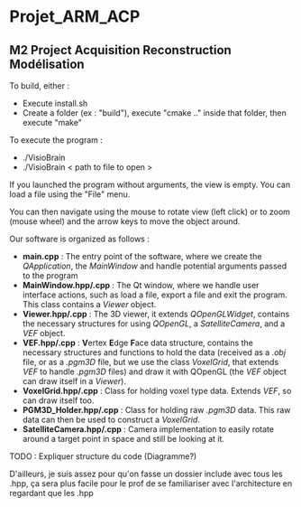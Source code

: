 # Projet_ARM_ACP
## M2 Project Acquisition Reconstruction Modélisation

To build, either : 
- Execute install.sh
- Create a folder (ex : "build"), execute "cmake .." inside that folder, then execute "make"
	
To execute the program : 
- ./VisioBrain
- ./VisioBrain < path to file to open >

If you launched the program without arguments, the view is empty. You can load a file using the "File" menu.

You can then navigate using the mouse to rotate view (left click) or to zoom (mouse wheel) and the arrow keys to move the object around.

Our software is organized as follows :

- **main.cpp** : The entry point of the software, where we create the *QApplication*, the *MainWindow* and handle potential arguments passed to the program
- **MainWindow.hpp/.cpp** : The Qt window, where we handle user interface actions, such as load a file, export a file and exit the program. This class contains a *Viewer* object.
- **Viewer.hpp/.cpp** : The 3D viewer, it extends *QOpenGLWidget*, contains the necessary structures for using *QOpenGL*, a *SatelliteCamera*, and a *VEF* object.
- **VEF.hpp/.cpp** : **V**ertex **E**dge **F**ace data structure, contains the necessary structures and functions to hold the data (received as a *.obj* file, or as a *.pgm3D* file, but we use the class *VoxelGrid*, that extends *VEF* to handle *.pgm3D* files) and draw it with QOpenGL (the *VEF* object can draw itself in a *Viewer*).
- **VoxelGrid.hpp/.cpp** : Class for holding voxel type data. Extends *VEF*, so can draw itself too.
- **PGM3D_Holder.hpp/.cpp** : Class for holding raw *.pgm3D* data. This raw data can then be used to construct a *VoxelGrid*.
- **SatelliteCamera.hpp/.cpp** : Camera implementation to easily rotate around a target point in space and still be looking at it.
  


TODO : Expliquer structure du code (Diagramme?) 

D'ailleurs, je suis assez pour qu'on fasse un dossier include avec tous les .hpp, ça sera plus facile pour le prof de se familiariser avec l'architecture en regardant que les .hpp

  



